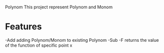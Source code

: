 Polynom
This project represent Polynom and Monom

Features
========
-Add adding Polynom/Monom to existing Polynom
-Sub
-F  returns the value of the function of specific point x
